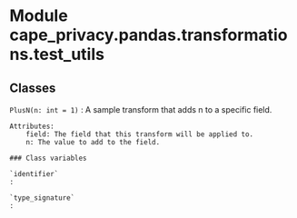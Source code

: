 Module cape_privacy.pandas.transformations.test_utils
=====================================================

Classes
-------

`PlusN(n: int = 1)`
:   A sample transform that adds n to a specific field.
    
    Attributes:
        field: The field that this transform will be applied to.
        n: The value to add to the field.

    ### Class variables

    `identifier`
    :

    `type_signature`
    :